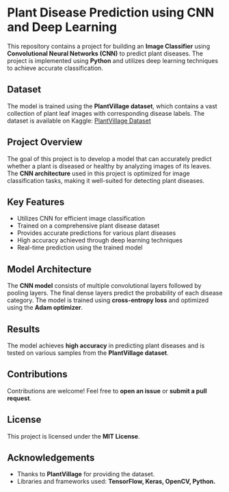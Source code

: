 # **Plant Disease Prediction using CNN and Deep Learning**

This repository contains a project for building an **Image Classifier** using **Convolutional Neural Networks (CNN)** to predict plant diseases. The project is implemented using **Python** and utilizes deep learning techniques to achieve accurate classification.

## **Dataset**
The model is trained using the **PlantVillage dataset**, which contains a vast collection of plant leaf images with corresponding disease labels. The dataset is available on Kaggle: [PlantVillage Dataset](https://www.kaggle.com/datasets/abdallahalidev/plantvillage-dataset)

## **Project Overview**
The goal of this project is to develop a model that can accurately predict whether a plant is diseased or healthy by analyzing images of its leaves. The **CNN architecture** used in this project is optimized for image classification tasks, making it well-suited for detecting plant diseases.

## **Key Features**
- Utilizes CNN for efficient image classification
- Trained on a comprehensive plant disease dataset
- Provides accurate predictions for various plant diseases
- High accuracy achieved through deep learning techniques
- Real-time prediction using the trained model

## **Model Architecture**
The **CNN model** consists of multiple convolutional layers followed by pooling layers. The final dense layers predict the probability of each disease category. The model is trained using **cross-entropy loss** and optimized using the **Adam optimizer**.

## **Results**
The model achieves **high accuracy** in predicting plant diseases and is tested on various samples from the **PlantVillage dataset**.

## **Contributions**
Contributions are welcome! Feel free to **open an issue** or **submit a pull request**.

## **License**
This project is licensed under the **MIT License**.

## **Acknowledgements**
- Thanks to **PlantVillage** for providing the dataset.
- Libraries and frameworks used: **TensorFlow, Keras, OpenCV, Python.**

